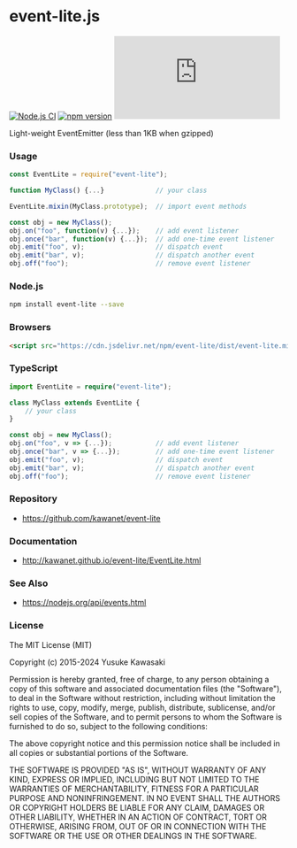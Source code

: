 # event-lite.js
[![Node.js CI](https://github.com/kawanet/event-lite/workflows/Node.js%20CI/badge.svg?branch=master)](https://github.com/kawanet/event-lite/actions/)
[![npm version](https://badge.fury.io/js/event-lite.svg)](https://www.npmjs.com/package/event-lite)
[![gzip size](https://img.badgesize.io/https://unpkg.com/event-lite/dist/event-lite.min.js?compression=gzip)](https://unpkg.com/event-lite/dist/event-lite.min.js)

Light-weight EventEmitter (less than 1KB when gzipped)

### Usage

```js
const EventLite = require("event-lite");

function MyClass() {...}             // your class

EventLite.mixin(MyClass.prototype);  // import event methods

const obj = new MyClass();
obj.on("foo", function(v) {...});    // add event listener
obj.once("bar", function(v) {...});  // add one-time event listener
obj.emit("foo", v);                  // dispatch event
obj.emit("bar", v);                  // dispatch another event
obj.off("foo");                      // remove event listener
```

### Node.js

```sh
npm install event-lite --save
```

### Browsers

```html
<script src="https://cdn.jsdelivr.net/npm/event-lite/dist/event-lite.min.js"></script>
```

### TypeScript

```typescript
import EventLite = require("event-lite");

class MyClass extends EventLite {
    // your class
}

const obj = new MyClass();
obj.on("foo", v => {...});           // add event listener
obj.once("bar", v => {...});         // add one-time event listener
obj.emit("foo", v);                  // dispatch event
obj.emit("bar", v);                  // dispatch another event
obj.off("foo");                      // remove event listener
```

### Repository

- https://github.com/kawanet/event-lite

### Documentation

- http://kawanet.github.io/event-lite/EventLite.html

### See Also

- https://nodejs.org/api/events.html

### License

The MIT License (MIT)

Copyright (c) 2015-2024 Yusuke Kawasaki

Permission is hereby granted, free of charge, to any person obtaining a copy
of this software and associated documentation files (the "Software"), to deal
in the Software without restriction, including without limitation the rights
to use, copy, modify, merge, publish, distribute, sublicense, and/or sell
copies of the Software, and to permit persons to whom the Software is
furnished to do so, subject to the following conditions:

The above copyright notice and this permission notice shall be included in all
copies or substantial portions of the Software.

THE SOFTWARE IS PROVIDED "AS IS", WITHOUT WARRANTY OF ANY KIND, EXPRESS OR
IMPLIED, INCLUDING BUT NOT LIMITED TO THE WARRANTIES OF MERCHANTABILITY,
FITNESS FOR A PARTICULAR PURPOSE AND NONINFRINGEMENT. IN NO EVENT SHALL THE
AUTHORS OR COPYRIGHT HOLDERS BE LIABLE FOR ANY CLAIM, DAMAGES OR OTHER
LIABILITY, WHETHER IN AN ACTION OF CONTRACT, TORT OR OTHERWISE, ARISING FROM,
OUT OF OR IN CONNECTION WITH THE SOFTWARE OR THE USE OR OTHER DEALINGS IN THE
SOFTWARE.
